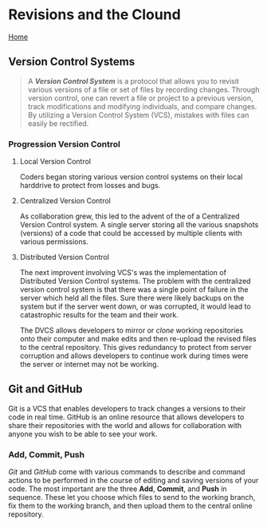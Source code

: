 # Revisions and the Clound

[Home](index.md)

## Version Control Systems

> A ***Version Control System*** is a protocol that allows you to revisit various versions of a file or set of files by recording changes. Through version control, one can revert a file or project to a previous version, track modifications and modifying individuals, and compare changes. By utilizing a Version Control System (VCS), mistakes with files can easily be rectified.

### Progression Version Control

1. Local Version Control

    Coders began storing various version control systems on their local harddrive to protect from losses and bugs.

2. Centralized Version Control

    As collaboration grew, this led to the advent of the of a Centralized Version Control system. A single server storing all the various snapshots \(versions\) of a code that could be accessed by multiple clients with various permissions.

3. Distributed Version Control

    The next improvent involving VCS's was the implementation of Distributed Version Control systems. The problem with the centralized version control system is that there was a single point of failure in the server which held all the files. Sure there were likely backups on the system but if the server went down, or was corrupted, it would lead to catastrophic results for the team and their work.

    The DVCS allows developers to mirror or *clone* working repositories onto their computer and make edits and then re-upload the revised files to the central repository. This gives redundancy to protect from server corruption and allows developers to continue work during times were the server or internet may not be working.

## Git and GitHub

Git is a VCS that enables developers to track changes a versions to their code in real time. GitHub is an online resource that allows developers to share their repositories with the world and allows for collaboration with anyone you wish to be able to see your work.

### Add, Commit, Push

*Git* and *GitHub* come with various commands to describe and command actions to be performed in the course of editing and saving versions of your code. The most important are the three **Add**, **Commit**, and **Push** in sequence. These let you choose which files to send to the working branch, fix them to the working branch, and then upload them to the central online repository.
